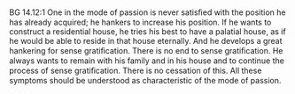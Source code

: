 BG 14.12:1	One in the mode of passion is never satisﬁed with the position he has already acquired; he hankers to increase his position. If he wants to construct a residential house, he tries his best to have a palatial house, as if he would be able to reside in that house eternally. And he develops a great hankering for sense gratiﬁcation. There is no end to sense gratiﬁcation. He always wants to remain with his family and in his house and to continue the process of sense gratiﬁcation. There is no cessation of this. All these symptoms should be understood as characteristic of the mode of passion.